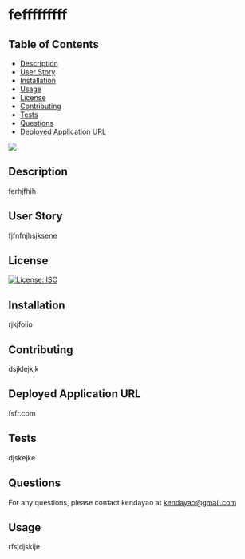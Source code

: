 
# fefffffffff



## Table of Contents

* [Description](#description)
* [User Story](#user-story)
* [Installation](#installation)
* [Usage](#usage)
* [License](#license)
* [Contributing](#contributing)
* [Tests](#tests)
* [Questions](#questions)
* [Deployed Application URL](#deployed-application-URL)


![](https://avatars3.githubusercontent.com/u/62568395?v=4)

## Description


ferhjfhih


## User Story


fjfnfnjhsjksene


## License


[![License: ISC](https://img.shields.io/badge/License-ISC-blue.svg)](https://opensource.org/licenses/ISC)


## Installation


rjkjfoiio


## Contributing


dsjklejkjk


## Deployed Application URL


fsfr.com

## Tests


djskejke


## Questions


For any questions, please contact kendayao at kendayao@gmail.com

## Usage


rfsjdjsklje

